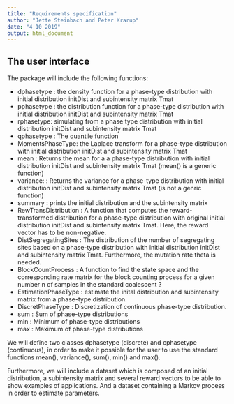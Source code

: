 ```yaml
---
title: "Requirements specification"
author: "Jette Steinbach and Peter Krarup"
date: "4 10 2019"
output: html_document
---
```


## The user interface

The package will include the following functions:

* dphasetype : the density function for a phase-type distribution with initial distribution initDist and subintensity matrix Tmat
* pphasetype : the distribution function for a phase-type distribution with initial distribution initDist and subintensity matrix Tmat
* rphasetype: simulating from a phase type distribution with initial distribution initDist and subintensity matrix Tmat
* qphasetype : The quantile function 
* MomentsPhaseType: the Laplace transform for a phase-type distribution with initial distribution initDist and subintensity matrix Tmat
* mean : Returns the mean for a a phase-type distribution with initial distribution initDist and subintensity matrix Tmat (mean() is a generic function)
* variance: : Returns the variance for a phase-type distribution with initial distribution initDist and subintensity matrix Tmat (is not a genric function)
* summary : prints the initial distribution and the subintensity matrix 
* RewTransDistribution : A function that computes the reward-transformed distribution for a phase-type distribution with original initial distribution initDist and subintensity matrix Tmat. Here, the reward vector has to be non-negative.
* DistSegregatingSites : The distribution of the number of segregating sites based on a phase-type distribution with initial distribution initDist and subintensity matrix Tmat. Furthermore, the mutation rate theta is needed.
* BlockCountProcess : A function to find the state space and the corresponding rate matrix for the block counting process for a given number n of samples in the standard coalescent ? 
* EstimationPhaseType : estimate the inital distribution and subintensity matrix from a phase-type distribution.
* DiscretPhaseType : Discretization of continuous phase-type distribution.
* sum : Sum of phase-type distributions
* min : Minimum of phase-type distributions
* max : Maximum of phase-type distributions

We will define two classes dphasetype (discrete) and cphasetype (continuous), in order to make it possible for the user to use the standard functions mean(), variance(), sum(), min() and max().


Furthermore, we will include a dataset which is composed of an initial distribution, a subintensity matrix and several reward vectors to be able to show examples of applications. And a dataset containing a Markov process in order to estimate parameters. 


